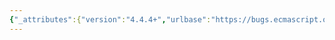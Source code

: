 ```yaml
---
{"_attributes":{"version":"4.4.4+","urlbase":"https://bugs.ecmascript.org/","maintainer":"dherman@mozilla.com"},"bug":{"bug_id":1417,"creation_ts":"2013-04-11 09:48:00 -0700","short_desc":"13.3: Property Definition Evaluation for getters not updated to use DefinePropertyOrThrow","delta_ts":"2013-07-15 17:04:06 -0700","product":"Draft for 6th Edition","component":"technical issue","version":"Rev 15: May 14, 2013 Draft","rep_platform":"All","op_sys":"All","bug_status":"RESOLVED","resolution":"FIXED","priority":"Normal","bug_severity":"normal","everconfirmed":true,"reporter":{"uid":"andrebargull","name":"André Bargull"},"assigned_to":{"uid":"allen","name":"Allen Wirfs-Brock"},"long_desc":[{"commentid":3611,"comment_count":0,"who":{"uid":"andrebargull","name":"André Bargull"},"bug_when":"2013-04-11 09:48:46 -0700","thetext":"Update step 8 of the Property Definition Evaluation for getters to use DefinePropertyOrThrow."},{"commentid":3842,"comment_count":1,"who":{"uid":"allen","name":"Allen Wirfs-Brock"},"bug_when":"2013-05-13 16:24:59 -0700","thetext":"fixed in rev 15 editor's draft"},{"commentid":3945,"comment_count":2,"who":{"uid":"allen","name":"Allen Wirfs-Brock"},"bug_when":"2013-05-14 18:13:47 -0700","thetext":"resolved in rev 15, May 14, 2013 draft"},{"commentid":4124,"comment_count":3,"who":{"uid":"andrebargull","name":"André Bargull"},"bug_when":"2013-05-31 05:39:18 -0700","thetext":"Not resolved in rev15, resetting fields."},{"commentid":4335,"comment_count":4,"who":{"uid":"allen","name":"Allen Wirfs-Brock"},"bug_when":"2013-06-30 13:24:17 -0700","thetext":"MethodDefinition: get  ...\n\nfixed in rev16 editor's draft"},{"commentid":4478,"comment_count":5,"who":{"uid":"allen","name":"Allen Wirfs-Brock"},"bug_when":"2013-07-15 17:04:06 -0700","thetext":"fixed in rev16 draft.  July 15, 2013"}]}}
---
```

